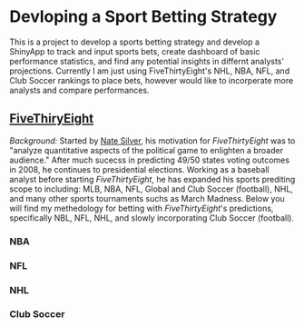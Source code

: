 # Devloping a Sport Betting Strategy
This is a project to develop a sports betting strategy and develop a ShinyApp to track and input sports bets, create dashboard of basic performance statistics, and find any potential insights in differnt analysts' projections. Currently I am just using FiveThirtyEight's NHL, NBA, NFL, and Club Soccer rankings to place bets, however would like to incorperate more analysts and compare performances.

## [FiveThiryEight](https://fivethirtyeight.com/)
*Background:* Started by [Nate Silver](https://en.wikipedia.org/wiki/Nate_Silver), his motivation for _FiveThirtyEight_ was to "analyze quantitative aspects of the political game to enlighten a broader audience." After much sucecss in predicting 49/50 states voting outcomes in 2008, he continues to presidential elections. Working as a baseball analyst before starting _FiveThirtyEight_, he has expanded his sports prediting scope to including: MLB, NBA, NFL, Global and Club Soccer (football), NHL, and many other sports tournaments suchs as March Madness.
Below you will find my methedology for betting with _FiveThirtyEight_'s predictions, specifically NBL, NFL, NHL, and slowly incorporating Club Soccer (football). 

### NBA

### NFL

### NHL

### Club Soccer
